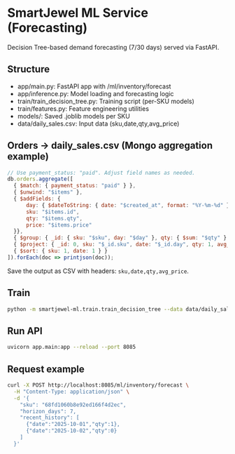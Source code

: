 # SmartJewel ML Service (Forecasting)

Decision Tree-based demand forecasting (7/30 days) served via FastAPI.

## Structure
- app/main.py: FastAPI app with /ml/inventory/forecast
- app/inference.py: Model loading and forecasting logic
- train/train_decision_tree.py: Training script (per-SKU models)
- train/features.py: Feature engineering utilities
- models/: Saved .joblib models per SKU
- data/daily_sales.csv: Input data (sku,date,qty,avg_price)

## Orders -> daily_sales.csv (Mongo aggregation example)
```js
// Use payment_status: "paid". Adjust field names as needed.
db.orders.aggregate([
  { $match: { payment_status: "paid" } },
  { $unwind: "$items" },
  { $addFields: {
      day: { $dateToString: { date: "$created_at", format: "%Y-%m-%d" } },
      sku: "$items.id",
      qty: "$items.qty",
      price: "$items.price"
  }},
  { $group: { _id: { sku: "$sku", day: "$day" }, qty: { $sum: "$qty" }, avg_price: { $avg: "$price" } } },
  { $project: { _id: 0, sku: "$_id.sku", date: "$_id.day", qty: 1, avg_price: 1 } },
  { $sort: { sku: 1, date: 1 } }
]).forEach(doc => printjson(doc));
```
Save the output as CSV with headers: `sku,date,qty,avg_price`.

## Train
```bash
python -m smartjewel-ml.train.train_decision_tree --data data/daily_sales.csv --models models
```

## Run API
```bash
uvicorn app.main:app --reload --port 8085
```

## Request example
```bash
curl -X POST http://localhost:8085/ml/inventory/forecast \
  -H "Content-Type: application/json" \
  -d '{
    "sku": "68fd1060b8e92ed166f4d2ec",
    "horizon_days": 7,
    "recent_history": [
      {"date":"2025-10-01","qty":1},
      {"date":"2025-10-02","qty":0}
    ]
  }'
```
